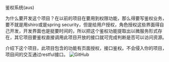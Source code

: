 鉴权系统(aus)

为什么要开发这个项目？在以前的项目在要用到权限功能，那么得要写鉴权业务，要不就是用shiro或是spring security，但是给用户授权，角色授权这些界面得自己开发，开发界面也是挺要时间的，所以把这个鉴权功能提取出以微服务形式存在，其它项目要鉴权直接调用此项目开放的接口就可完成判断是否可以访问资源。

介绍下这个项目，此项目包含的功能有页面授权，接口鉴权。不会侵入你的项目，项目间的交互通过restful接口。
![GitHub](./xxx.png "GitHub,Social Coding")




